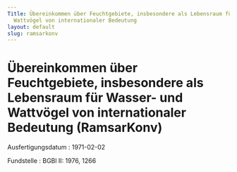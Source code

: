 ```yaml
---
Title: Übereinkommen über Feuchtgebiete, insbesondere als Lebensraum für Wasser- und
  Wattvögel von internationaler Bedeutung
layout: default
slug: ramsarkonv
---
```


# Übereinkommen über Feuchtgebiete, insbesondere als Lebensraum für Wasser- und Wattvögel von internationaler Bedeutung (RamsarKonv)

Ausfertigungsdatum
:   1971-02-02

Fundstelle
:   BGBl II: 1976, 1266

